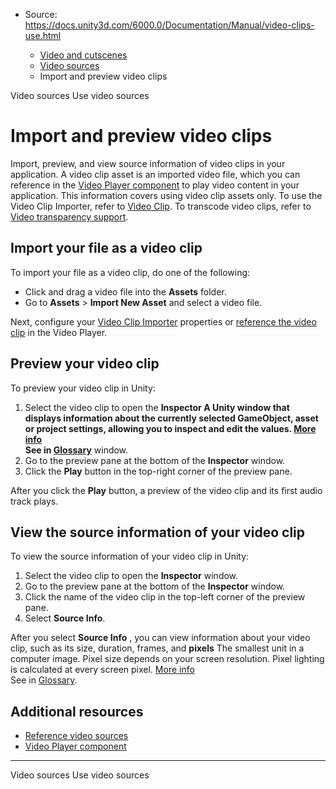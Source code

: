 * Source: https://docs.unity3d.com/6000.0/Documentation/Manual/video-clips-use.html

  * [Video and cutscenes](https://docs.unity3d.com/6000.0/Documentation/Manual/Video.html)
  * [Video sources](https://docs.unity3d.com/6000.0/Documentation/Manual/video-sources.html)
  * Import and preview video clips


[](https://docs.unity3d.com/6000.0/Documentation/Manual/video-sources.html)
Video sources
[](https://docs.unity3d.com/6000.0/Documentation/Manual/video-sources-reference.html)
Use video sources
# Import and preview video clips
Import, preview, and view source information of video clips in your application.
A video clip asset is an imported video file, which you can reference in the [Video Player component](https://docs.unity3d.com/6000.0/Documentation/Manual/class-VideoPlayer.html) to play video content in your application.
This information covers using video clip assets only. To use the Video Clip Importer, refer to [Video Clip](https://docs.unity3d.com/6000.0/Documentation/Manual/class-VideoClip.html). To transcode video clips, refer to [Video transparency support](https://docs.unity3d.com/6000.0/Documentation/Manual/VideoTransparency.html).
## Import your file as a video clip
To import your file as a video clip, do one of the following:
  * Click and drag a video file into the **Assets** folder.
  * Go to **Assets** > **Import New Asset** and select a video file.


Next, configure your [Video Clip Importer](https://docs.unity3d.com/6000.0/Documentation/Manual/class-VideoClip.html) properties or [reference the video clip](https://docs.unity3d.com/6000.0/Documentation/Manual/video-sources-reference.html#videoclip) in the Video Player.
## Preview your video clip
To preview your video clip in Unity:
  1. Select the video clip to open the ****Inspector** A Unity window that displays information about the currently selected GameObject, asset or project settings, allowing you to inspect and edit the values. [More info](https://docs.unity3d.com/6000.0/Documentation/Manual/UsingTheInspector.html)  
See in [Glossary](https://docs.unity3d.com/6000.0/Documentation/Manual/Glossary.html#Inspector)** window.
  2. Go to the preview pane at the bottom of the **Inspector** window.
  3. Click the **Play** button in the top-right corner of the preview pane.


After you click the **Play** button, a preview of the video clip and its first audio track plays.
## View the source information of your video clip
To view the source information of your video clip in Unity:
  1. Select the video clip to open the **Inspector** window.
  2. Go to the preview pane at the bottom of the **Inspector** window.
  3. Click the name of the video clip in the top-left corner of the preview pane.
  4. Select **Source Info**.


After you select **Source Info** , you can view information about your video clip, such as its size, duration, frames, and **pixels** The smallest unit in a computer image. Pixel size depends on your screen resolution. Pixel lighting is calculated at every screen pixel. [More info](https://docs.unity3d.com/6000.0/Documentation/Manual/ShadowPerformance.html)  
See in [Glossary](https://docs.unity3d.com/6000.0/Documentation/Manual/Glossary.html#pixel).
## Additional resources
  * [Reference video sources](https://docs.unity3d.com/6000.0/Documentation/Manual/video-sources-reference.html)
  * [Video Player component](https://docs.unity3d.com/6000.0/Documentation/Manual/class-VideoPlayer.html)


* * *
[](https://docs.unity3d.com/6000.0/Documentation/Manual/video-sources.html)
Video sources
[](https://docs.unity3d.com/6000.0/Documentation/Manual/video-sources-reference.html)
Use video sources

